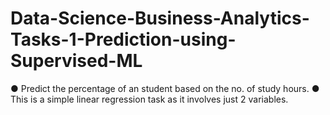 # Data-Science-Business-Analytics-Tasks-1-Prediction-using-Supervised-ML
● Predict the percentage of an student based on the no. of study hours. 
● This is a simple linear regression task as it involves just 2 variables.
